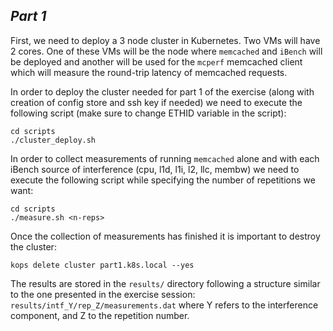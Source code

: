 ## _Part 1_

First, we need to deploy a 3 node cluster in Kubernetes. Two VMs will have 2 cores. One of these VMs will be the node where `memcached` and `iBench` will be deployed and another will be used for the `mcperf` memcached client which will measure the round-trip latency of memcached requests.

In order to deploy the cluster needed for part 1 of the exercise (along with creation of config store and ssh key if needed) we need to execute the following script (make sure to change ETHID variable in the script):
```
cd scripts
./cluster_deploy.sh
```

In order to collect measurements of running `memcached` alone and with each iBench source of interference (cpu, l1d, l1i, l2, llc, membw) we need to execute the following script while specifying the number of repetitions we want:
```
cd scripts
./measure.sh <n-reps>
```

Once the collection of measurements has finished it is important to destroy the cluster:
```
kops delete cluster part1.k8s.local --yes
```

The results are stored in the `results/` directory following a structure similar to the one presented in the exercise session: `results/intf_Y/rep_Z/measurements.dat` where Y refers to the interference component, and Z to the repetition number.
